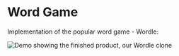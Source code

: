 # Word Game

Implementation of the popular word game - Wordle:

![Demo showing the finished product, our Wordle clone](docs/wordle-demo.gif)
